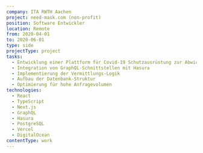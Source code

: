 ```yaml
---
company: ITA RWTH Aachen
project: need-mask.com (non-profit)
position: Software Entwickler
location: Remote
from: 2020-04-01
to: 2020-06-01
type: side
projectType: project
tasks:
  - Entwicklung einer Plattform für Covid-19 Schutzausrüstung zur Abwicklung von großvolumigen Bestellungen
  - Integration von GraphQL-Schnittstellen mit Hasura
  - Implementierung der Vermittlungs-Logik
  - Aufbau der Datenbank-Struktur
  - Optimierung für hohe Anfragevolumen
technologies:
  - React
  - TypeScript
  - Next.js
  - GraphQL
  - Hasura
  - PostgreSQL
  - Vercel
  - DigitalOcean
contentType: work
---
```

